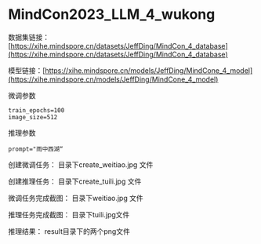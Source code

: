 # MindCon2023_LLM_4_wukong


数据集链接：[https://xihe.mindspore.cn/datasets/JeffDing/MindCon_4_database](https://xihe.mindspore.cn/datasets/JeffDing/MindCon_4_database)

模型链接：[https://xihe.mindspore.cn/models/JeffDing/MindCone_4_model](https://xihe.mindspore.cn/models/JeffDing/MindCone_4_model)

微调参数
```
train_epochs=100
image_size=512
```

推理参数
```
prompt="雨中西湖“
```

创建微调任务：
目录下create_weitiao.jpg 文件

创建推理任务：
目录下create_tuili.jpg 文件

微调任务完成截图：
目录下weitiao.jpg 文件

推理任务完成截图：
目录下tuili.jpg文件

推理结果：
result目录下的两个png文件